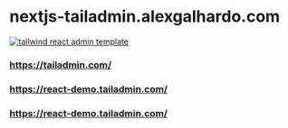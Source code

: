 # nextjs-tailadmin.alexgalhardo.com

[![tailwind react admin template](https://ucarecdn.com/d2a6daed-eb9c-4c2f-8a95-4419c450e23a/tailadminreact.jpg)](https://react-demo.tailadmin.com/)

### <https://tailadmin.com/>
### <https://react-demo.tailadmin.com/>
### <https://react-demo.tailadmin.com/>
